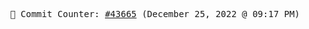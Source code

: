 <p align="center">
    <samp>
        📮 Commit Counter: <a href="https://github.com/Javascript-void0/Javascript-void0/commits/main">#43665</a> (December 25, 2022 @ 09:17 PM)
    </samp>
</p>
